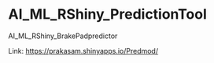 # AI_ML_RShiny_PredictionTool
AI_ML_RShiny_BrakePadpredictor


Link:
https://prakasam.shinyapps.io/Predmod/


